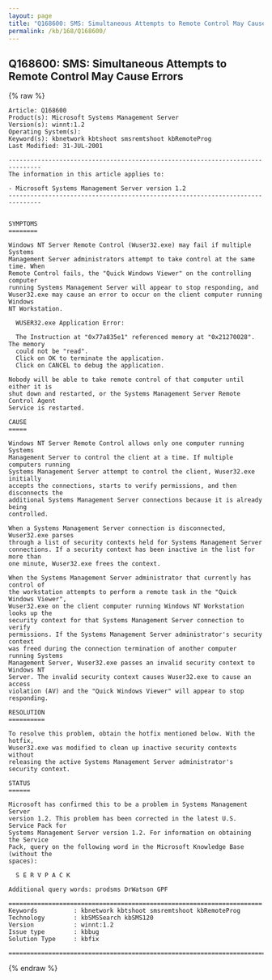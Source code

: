 ```yaml
---
layout: page
title: "Q168600: SMS: Simultaneous Attempts to Remote Control May Cause Errors"
permalink: /kb/168/Q168600/
---
```


## Q168600: SMS: Simultaneous Attempts to Remote Control May Cause Errors

{% raw %}

	Article: Q168600
	Product(s): Microsoft Systems Management Server
	Version(s): winnt:1.2
	Operating System(s): 
	Keyword(s): kbnetwork kbtshoot smsremtshoot kbRemoteProg
	Last Modified: 31-JUL-2001
	
	-------------------------------------------------------------------------------
	The information in this article applies to:
	
	- Microsoft Systems Management Server version 1.2 
	-------------------------------------------------------------------------------
	
	
	SYMPTOMS
	========
	
	Windows NT Server Remote Control (Wuser32.exe) may fail if multiple Systems
	Management Server administrators attempt to take control at the same time. When
	Remote Control fails, the "Quick Windows Viewer" on the controlling computer
	running Systems Management Server will appear to stop responding, and
	Wuser32.exe may cause an error to occur on the client computer running Windows
	NT Workstation.
	
	  WUSER32.exe Application Error:
	
	  The Instruction at "0x77a835e1" referenced memory at "0x21270028". The memory
	  could not be "read".
	  Click on OK to terminate the application.
	  Click on CANCEL to debug the application.
	
	Nobody will be able to take remote control of that computer until either it is
	shut down and restarted, or the Systems Management Server Remote Control Agent
	Service is restarted.
	
	CAUSE
	=====
	
	Windows NT Server Remote Control allows only one computer running Systems
	Management Server to control the client at a time. If multiple computers running
	Systems Management Server attempt to control the client, Wuser32.exe initially
	accepts the connections, starts to verify permissions, and then disconnects the
	additional Systems Management Server connections because it is already being
	controlled.
	
	When a Systems Management Server connection is disconnected, Wuser32.exe parses
	through a list of security contexts held for Systems Management Server
	connections. If a security context has been inactive in the list for more than
	one minute, Wuser32.exe frees the context.
	
	When the Systems Management Server administrator that currently has control of
	the workstation attempts to perform a remote task in the "Quick Windows Viewer",
	Wuser32.exe on the client computer running Windows NT Workstation looks up the
	security context for that Systems Management Server connection to verify
	permissions. If the Systems Management Server administrator's security context
	was freed during the connection termination of another computer running Systems
	Management Server, Wuser32.exe passes an invalid security context to Windows NT
	Server. The invalid security context causes Wuser32.exe to cause an access
	violation (AV) and the "Quick Windows Viewer" will appear to stop responding.
	
	RESOLUTION
	==========
	
	To resolve this problem, obtain the hotfix mentioned below. With the hotfix,
	Wuser32.exe was modified to clean up inactive security contexts without
	releasing the active Systems Management Server administrator's security context.
	
	STATUS
	======
	
	Microsoft has confirmed this to be a problem in Systems Management Server
	version 1.2. This problem has been corrected in the latest U.S. Service Pack for
	Systems Management Server version 1.2. For information on obtaining the Service
	Pack, query on the following word in the Microsoft Knowledge Base (without the
	spaces):
	
	  S E R V P A C K
	
	Additional query words: prodsms DrWatson GPF
	
	======================================================================
	Keywords          : kbnetwork kbtshoot smsremtshoot kbRemoteProg 
	Technology        : kbSMSSearch kbSMS120
	Version           : winnt:1.2
	Issue type        : kbbug
	Solution Type     : kbfix
	
	=============================================================================
	

{% endraw %}
